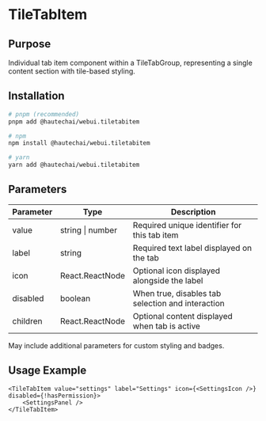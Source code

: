 # TileTabItem

## Purpose

Individual tab item component within a TileTabGroup, representing a single content section with tile-based styling.

## Installation

```bash
# pnpm (recommended)
pnpm add @hautechai/webui.tiletabitem

# npm
npm install @hautechai/webui.tiletabitem

# yarn
yarn add @hautechai/webui.tiletabitem
```

## Parameters

| Parameter | Type             | Description                                       |
| --------- | ---------------- | ------------------------------------------------- |
| value     | string \| number | Required unique identifier for this tab item      |
| label     | string           | Required text label displayed on the tab          |
| icon      | React.ReactNode  | Optional icon displayed alongside the label       |
| disabled  | boolean          | When true, disables tab selection and interaction |
| children  | React.ReactNode  | Optional content displayed when tab is active     |

May include additional parameters for custom styling and badges.

## Usage Example

```tsx
<TileTabItem value="settings" label="Settings" icon={<SettingsIcon />} disabled={!hasPermission}>
    <SettingsPanel />
</TileTabItem>
```
